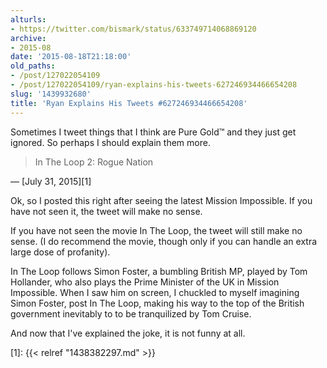 ```yaml
---
alturls:
- https://twitter.com/bismark/status/633749714068869120
archive:
- 2015-08
date: '2015-08-18T21:18:00'
old_paths:
- /post/127022054109
- /post/127022054109/ryan-explains-his-tweets-627246934466654208
slug: '1439932680'
title: 'Ryan Explains His Tweets #627246934466654208'
---
```


Sometimes I tweet things that I think are Pure Gold™ and they just get
ignored. So perhaps I should explain them more.

> In The Loop 2: Rogue Nation

&mdash; [July 31, 2015][1]

Ok, so I posted this right after seeing the latest Mission Impossible. If
you have not seen it, the tweet will make no sense.

If you have not seen the movie In The Loop, the tweet will still make no
sense. (I do recommend the movie, though only if you can handle an extra
large dose of profanity).

In The Loop follows Simon Foster, a bumbling British MP, played by Tom
Hollander, who also plays the Prime Minister of the UK in Mission
Impossible. When I saw him on screen, I chuckled to myself imagining Simon
Foster, post In The Loop, making his way to the top of the British
government inevitably to to be tranquilized by Tom Cruise.

And now that I've explained the joke, it is not funny at all.

[1]: {{< relref "1438382297.md" >}}

